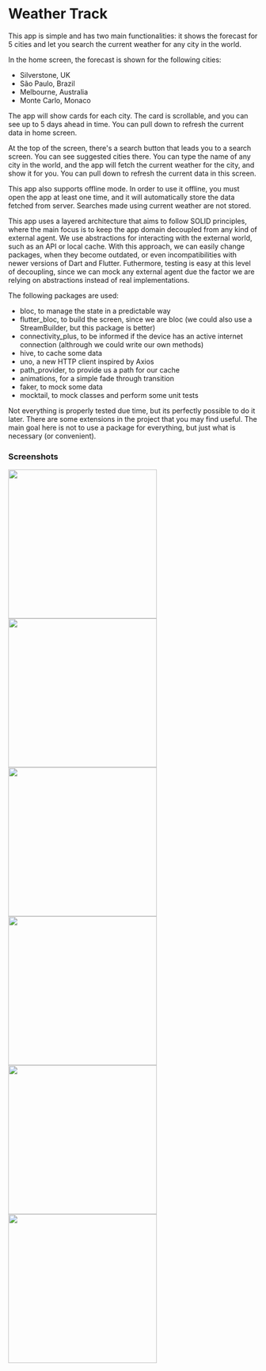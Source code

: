 # Weather Track

This app is simple and has two main functionalities: it shows the forecast for 5 cities and let you search the current weather for any city in the world.

In the home screen, the forecast is shown for the following cities:

- Silverstone, UK
- São Paulo, Brazil
- Melbourne, Australia
- Monte Carlo, Monaco

The app will show cards for each city. The card is scrollable, and you can see up to 5 days ahead in time. You can pull down to refresh the current data in home screen.

At the top of the screen, there's a search button that leads you to a search screen. You can see suggested cities there. You can type the name of any city in the world, and the app will fetch the current weather for the city, and show it for you. You can pull down to refresh the current data in this screen.

This app also supports offline mode. In order to use it offline, you must open the app at least one time, and it will automatically store the data fetched from server. Searches made using current weather are not stored.

This app uses a layered architecture that aims to follow SOLID principles, where the main focus is to keep the app domain decoupled from any kind of external agent. We use abstractions for interacting with the external world, such as an API or local cache. With this approach, we can easily change packages, when they become outdated, or even incompatibilities with newer versions of Dart and Flutter. Futhermore, testing is easy at this level of decoupling, since we can mock any external agent due the factor we are relying on abstractions instead of real implementations.

The following packages are used:
  - bloc, to manage the state in a predictable way
  - flutter_bloc, to build the screen, since we are bloc (we could also use a StreamBuilder, but this package is better) 
  - connectivity_plus, to be informed if the device has an active internet connection (althrough we could write our own methods)
  - hive, to cache some data
  - uno, a new HTTP client inspired by Axios
  - path_provider, to provide us a path for our cache
  - animations, for a simple fade through transition
  - faker, to mock some data
  - mocktail, to mock classes and perform some unit tests

Not everything is properly tested due time, but its perfectly possible to do it later. There are some extensions in the project that you may find useful. The main goal here is not to use a package for everything, but just what is necessary (or convenient).

### Screenshots

<span>
  <img src="https://raw.githubusercontent.com/pedrolemoz/weather_track/master/assets/1.png" width=300px/>
  <img src="https://raw.githubusercontent.com/pedrolemoz/weather_track/master/assets/2.png" width=300px/>
  <img src="https://raw.githubusercontent.com/pedrolemoz/weather_track/master/assets/3.png" width=300px/>
</span>

<span>
  <img src="https://raw.githubusercontent.com/pedrolemoz/weather_track/master/assets/4.png" width=300px/>
  <img src="https://raw.githubusercontent.com/pedrolemoz/weather_track/master/assets/5.png" width=300px/>
  <img src="https://raw.githubusercontent.com/pedrolemoz/weather_track/master/assets/6.png" width=300px/>
</span>
